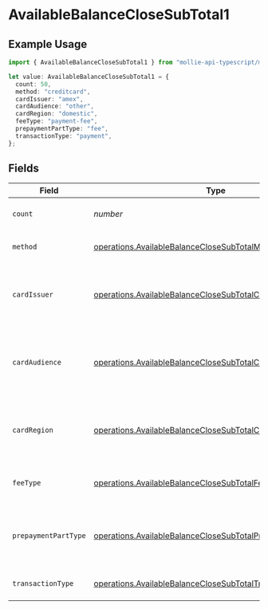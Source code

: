 # AvailableBalanceCloseSubTotal1

## Example Usage

```typescript
import { AvailableBalanceCloseSubTotal1 } from "mollie-api-typescript/models/operations";

let value: AvailableBalanceCloseSubTotal1 = {
  count: 50,
  method: "creditcard",
  cardIssuer: "amex",
  cardAudience: "other",
  cardRegion: "domestic",
  feeType: "payment-fee",
  prepaymentPartType: "fee",
  transactionType: "payment",
};
```

## Fields

| Field                                                                                                                                      | Type                                                                                                                                       | Required                                                                                                                                   | Description                                                                                                                                | Example                                                                                                                                    |
| ------------------------------------------------------------------------------------------------------------------------------------------ | ------------------------------------------------------------------------------------------------------------------------------------------ | ------------------------------------------------------------------------------------------------------------------------------------------ | ------------------------------------------------------------------------------------------------------------------------------------------ | ------------------------------------------------------------------------------------------------------------------------------------------ |
| `count`                                                                                                                                    | *number*                                                                                                                                   | :heavy_minus_sign:                                                                                                                         | Number of transactions of this type                                                                                                        | 50                                                                                                                                         |
| `method`                                                                                                                                   | [operations.AvailableBalanceCloseSubTotalMethod1](../../models/operations/availablebalanceclosesubtotalmethod1.md)                         | :heavy_minus_sign:                                                                                                                         | Payment type of the transactions                                                                                                           | creditcard                                                                                                                                 |
| `cardIssuer`                                                                                                                               | [operations.AvailableBalanceCloseSubTotalCardIssuer1](../../models/operations/availablebalanceclosesubtotalcardissuer1.md)                 | :heavy_minus_sign:                                                                                                                         | In case of payments transactions with card, the card issuer will be available                                                              | amex                                                                                                                                       |
| `cardAudience`                                                                                                                             | [operations.AvailableBalanceCloseSubTotalCardAudience1](../../models/operations/availablebalanceclosesubtotalcardaudience1.md)             | :heavy_minus_sign:                                                                                                                         | In case of payments trnsactions with card, the card audience will be available.                                                            | other                                                                                                                                      |
| `cardRegion`                                                                                                                               | [operations.AvailableBalanceCloseSubTotalCardRegion1](../../models/operations/availablebalanceclosesubtotalcardregion1.md)                 | :heavy_minus_sign:                                                                                                                         | In case of payments transactions with card, the card region will be available.                                                             | domestic                                                                                                                                   |
| `feeType`                                                                                                                                  | [operations.AvailableBalanceCloseSubTotalFeeType1](../../models/operations/availablebalanceclosesubtotalfeetype1.md)                       | :heavy_minus_sign:                                                                                                                         | Present when the transaction represents a fee.                                                                                             | payment-fee                                                                                                                                |
| `prepaymentPartType`                                                                                                                       | [operations.AvailableBalanceCloseSubTotalPrepaymentPartType1](../../models/operations/availablebalanceclosesubtotalprepaymentparttype1.md) | :heavy_minus_sign:                                                                                                                         | Prepayment part: fee itself, reimbursement, discount, VAT or rounding compensation.                                                        | fee                                                                                                                                        |
| `transactionType`                                                                                                                          | [operations.AvailableBalanceCloseSubTotalTransactionType1](../../models/operations/availablebalanceclosesubtotaltransactiontype1.md)       | :heavy_minus_sign:                                                                                                                         | Represents the transaction type                                                                                                            | payment                                                                                                                                    |